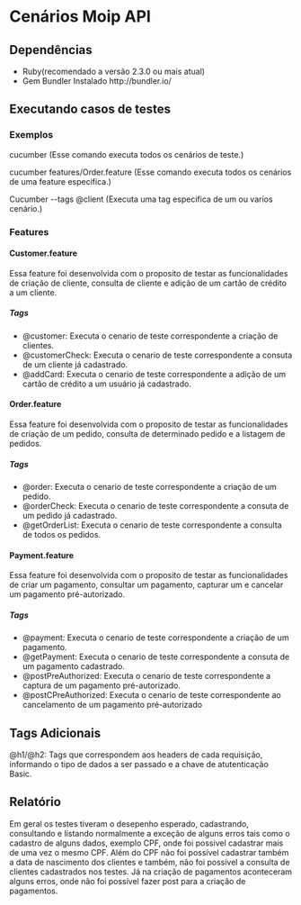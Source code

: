 <h1>Cenários Moip API</h1>


<h2>Dependências</h2>
  <ul>
    <li>Ruby(recomendado a versão 2.3.0 ou mais atual)</li>
    <li>Gem Bundler Instalado http://bundler.io/</li>
  </ul>

<h2>Executando casos de testes</h2>
<h3>Exemplos</h3>
  <p>
    <p>cucumber (Esse comando executa todos os cenários de teste.)</p>
    <p>cucumber features/Order.feature (Esse comando executa todos os cenários de uma feature especifica.) 
    <p>Cucumber --tags @client (Executa uma tag especifica de um ou varios cenário.)</p>
  </p>

<h3>Features</h3>
<h4>Customer.feature</h4>
  <p>Essa feature foi desenvolvida com o proposito de testar as funcionalidades de criação de cliente, consulta de cliente e adição de um cartão de crédito a um cliente.</p>
<h5>Tags</h5>
  <ul>
    <li>@customer: Executa o cenario de teste correspondente a criação de clientes.</li>
    <li>@customerCheck: Executa o cenario de teste correspondente a consuta de um cliente já cadastrado.</li>
    <li>@addCard: Executa o cenario de teste correspondente a adição de um cartão de crédito a um usuário já cadastrado.</li>
  </ul>
  
  <h4>Order.feature</h4>
  <p>Essa feature foi desenvolvida com o proposito de testar as funcionalidades de criação de um pedido, consulta de determinado pedido e a listagem de pedidos.</p>
<h5>Tags</h5>
  <ul>
    <li>@order: Executa o cenario de teste correspondente a criação de um pedido.</li>
    <li>@orderCheck: Executa o cenario de teste correspondente a consuta de um pedido já cadastrado.</li>
    <li>@getOrderList: Executa o cenario de teste correspondente a consulta de todos os pedidos.</li>
  </ul>


<h4>Payment.feature</h4>
  <p>Essa feature foi desenvolvida com o proposito de testar as funcionalidades de  criar um pagamento, consultar um pagamento, capturar um e cancelar um pagamento pré-autorizado.</p>
<h5>Tags</h5>
  <ul>
    <li>@payment: Executa o cenario de teste correspondente a criação de um pagamento.</li>
    <li>@getPayment: Executa o cenario de teste correspondente a consuta de um pagamento cadastrado.</li>
    <li>@postPreAuthorized: Executa o cenario de teste correspondente a captura de um pagamento pré-autorizado.</li>
    <li>@postCPreAuthorized: Executa o cenario de teste correspondente ao cancelamento de um pagamento pré-autorizado</li>
  </ul>

<h2>Tags Adicionais</h2>
  <p>
    @h1/@h2: Tags que correspondem aos headers de cada requisição, informando o tipo de dados a ser passado e a chave de atutenticação Basic.
  </p>
  
  <h2>Relatório</h2>
    <p>
      Em geral os testes tiveram o desepenho esperado, cadastrando, consultando e listando normalmente a exceção de alguns erros tais como o cadastro de alguns dados, exemplo CPF, onde foi possivel cadastrar mais de uma vez o mesmo CPF. Além do CPF não foi possível cadastrar também a data de nascimento dos clientes e também, não foi possível a consulta de clientes cadastrados nos testes. Já na criação de pagamentos aconteceram alguns erros, onde não foi possível fazer post para a criação de pagamentos.
    </p>
